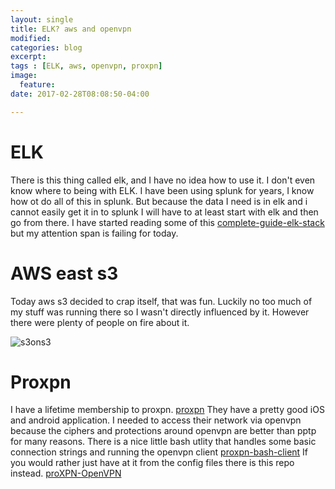 ```yaml
---
layout: single
title: ELK? aws and openvpn
modified:
categories: blog
excerpt:
tags : [ELK, aws, openvpn, proxpn]
image:
  feature:
date: 2017-02-28T08:08:50-04:00

---
```

# ELK 
There is this thing called elk,  and I have no idea how to use it. 
I don't even know where to being with ELK.  I have been using splunk for years, I know how ot do all of this in splunk. But because the data I need is in elk and i cannot easily get it in to splunk I will have to at least start with elk and then go from there.  I have started reading some of this [complete-guide-elk-stack](http://logz.io/learn/complete-guide-elk-stack/ "complete-guide-elk-stack")
  but my attention span is failing for today. 

# AWS east s3
Today aws s3 decided to crap itself,  that was fun.  Luckily no too much of my stuff was running there so I wasn't directly influenced by it.  However there were plenty of people on fire about it. 


![s3ons3](https://ridingintraffic.github.io/assets/images/s3ons3.png)



# Proxpn
I have a lifetime membership to proxpn. [proxpn](https://secure.proxpn.com/"proxpn")   They have a pretty good iOS and android application.  I needed to access their network via openvpn because the ciphers and protections around openvpn are better than pptp for many reasons. There is a nice little bash utlity that handles some basic connection strings and running the openvpn client [proxpn-bash-client](https://github.com/MattSurabian/proxpn-bash-client.git"proxpn-bash-client")  If you would rather just have at it from the config files there is this repo instead. [proXPN-OpenVPN](https://github.com/jpitoniak/proXPN-OpenVPN.git"proXPN-OpenVPN")
 

 